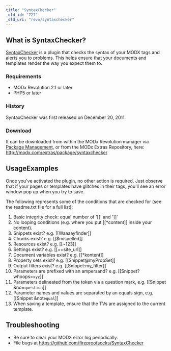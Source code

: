 ```yaml
---
title: "SyntaxChecker"
_old_id: "727"
_old_uri: "revo/syntaxchecker"
---
```


## What is SyntaxChecker?

[SyntaxChecker](http://modx.com/extras/package/syntaxchecker) is a plugin that checks the syntax of your MODX tags and alerts you to problems. This helps ensure that your documents and templates render the way you expect them to.

### Requirements

- MODx Revolution 2.1 or later
- PHP5 or later

### History

SyntaxChecker was first released on December 20, 2011.

### Download

It can be downloaded from within the MODx Revolution manager via [Package Management](developing-in-modx/advanced-development/package-management "Package Management"), or from the MODx Extras Repository, here: <http://modx.com/extras/package/syntaxchecker>

## UsageExamples

Once you've activated the plugin, no other action is required. Just observe that if your pages or templates have glitches in their tags, you'll see an error window pop up when you try to save.

The following represents some of the conditions that are checked for (see the readme.txt file for a full list):

1. Basic integrity check: equal number of '\[\[' and '\]\]'
2. No looping conditions (e.g. where you put \[\[\*content\]\] inside your content).
3. Snippets exist? e.g. \[\[Waaaayfinder\]\]
4. Chunks exist? e.g. \[\[$mispelled\]\]
5. Resources exist? e.g. \[\[~123\]\]
6. Settings exist? e.g. \[\[++site\_url\]\]
7. Document variables exist? e.g. \[\[\*kontent\]\]
8. Property sets exist? e.g. \[\[Snippet@myPropSet\]\]
9. Output filters exist? e.g. \[\[Snippet:my\_filter\]\]
10. Parameters are prefixed with an ampersand? e.g. \[\[Snippet? whoops=`xyz`\]\]
11. Parameters delineated from the token via a question mark, e.g. \[\[Snippet &no=`question`\]\]
12. Parameter names and values are separated by an equals sign, e.g. \[\[Snippet &not`equal`\]\]
13. When saving a template, ensure that the TVs are assigned to the current template.

## Troubleshooting

- Be sure to clear your MODX error log periodically.
- File bugs at <https://github.com/fireproofsocks/SyntaxChecker>
